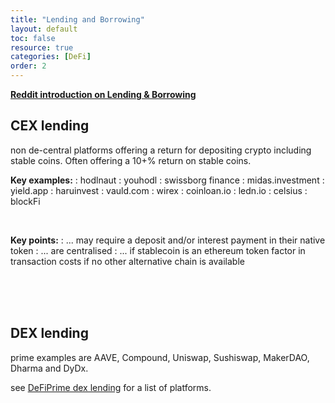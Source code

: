 ```yaml
---
title: "Lending and Borrowing"
layout: default
toc: false
resource: true 
categories: [DeFi]
order: 2
---
```


**[Reddit introduction on Lending & Borrowing](https://www.reddit.com/r/CryptoCurrency/comments/mnzv1c/defi_explained_lending_borrowing/)**

## CEX lending
non de-central platforms offering a return for depositing crypto including stable coins. Often offering a 10+% return on stable coins.

**Key examples:**
:   hodlnaut
:   youhodl
:   swissborg finance
:   midas.investment
:   yield.app
:   haruinvest
:   vauld.com
:   wirex
:   coinloan.io
:   ledn.io
:   celsius
:   blockFi

<br>

**Key points:**
:   ... may require a deposit and/or interest payment in their native token
:   ... are centralised
:   ... if stablecoin is an ethereum token factor in transaction costs if no other alternative chain is available

<br><br><br>

## DEX lending
prime examples are AAVE, Compound, Uniswap, Sushiswap, MakerDAO, Dharma and DyDx.

see [DeFiPrime dex lending](https://defiprime.com/decentralized-lending) for a list of platforms.
